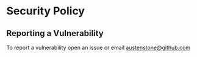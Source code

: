# Security Policy

## Reporting a Vulnerability

To report a vulnerability open an issue or email [austenstone@github.com](mailto:austenstone@github.com)
